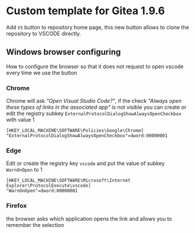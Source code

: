 # Custom template for Gitea 1.9.6
Add `VS` button to repository home page, this new button allows to clone the repository to VSCODE directly.

## Windows browser configuring
How to configure the browser so that it does not request to open vscode every time we use the button

### Chrome
Chrome will ask *"Open Visual Studio Code?"*, if the check *"Always open these types of links in the associated app"* is not visible you can create or edit the registry subkey `ExternalProtocolDialogShowAlwaysOpenCheckbox` with value 1

```
[HKEY_LOCAL_MACHINE\SOFTWARE\Policies\Google\Chrome]
"ExternalProtocolDialogShowAlwaysOpenCheckbox"=dword:00000001
```
### Edge
Edit or create the registry key `vscode` and put the value of subkey `WarnOnOpen` to 1
```
[HKEY_LOCAL_MACHINE\SOFTWARE\Microsoft\Internet Explorer\ProtocolExecute\vscode]
"WarnOnOpen"=dword:00000001
```
### Firefox
the browser asks which application opens the link and allows you to remember the selection